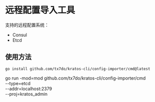 # 远程配置导入工具

支持的远程配置系统：

- Consul
- Etcd

## 使用方法

```shell
go install github.com/tx7do/kratos-cli/config-importer/cmd@latest
```

go run -mod=mod github.com/tx7do/kratos-cli/config-importer/cmd \
    --type=etcd \
    --addr=localhost:2379 \
    --proj=kratos_admin
```
